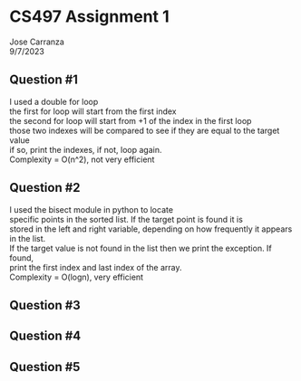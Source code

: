 # CS497 Assignment 1

Jose Carranza  
9/7/2023  

## Question #1
I used a double for loop  
the first for loop will start from the first index  
the second for loop will start from +1 of the index in the first loop  
those two indexes will be compared to see if they are equal to the target value  
if so, print the indexes, if not, loop again.  
Complexity = O(n^2), not very efficient

## Question #2
I used the bisect module in python to locate  
specific points in the sorted list. If the target point is found it is  
stored in the left and right variable, depending on how frequently it appears in the list.  
If the target value is not found in the list then we print the exception. If found,  
print the first index and last index of the array.  
Complexity = O(logn), very efficient

## Question #3


## Question #4


## Question #5